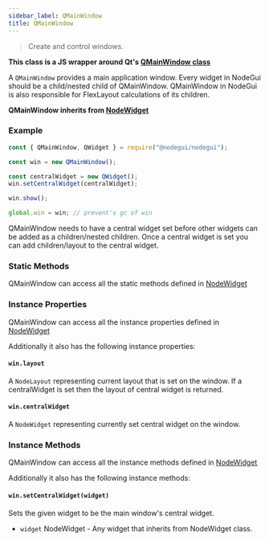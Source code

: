 ```yaml
---
sidebar_label: QMainWindow
title: QMainWindow
---
```


> Create and control windows.

**This class is a JS wrapper around Qt's [QMainWindow class](https://doc.qt.io/qt-5/qmainwindow.html)**

A `QMainWindow` provides a main application window. Every widget in NodeGui should be a child/nested child of QMainWindow. QMainWindow in NodeGui is also responsible for FlexLayout calculations of its children.

**QMainWindow inherits from [NodeWidget](api/NodeWidget.md)**

### Example

```javascript
const { QMainWindow, QWidget } = require("@nodegui/nodegui");

const win = new QMainWindow();

const centralWidget = new QWidget();
win.setCentralWidget(centralWidget);

win.show();

global.win = win; // prevent's gc of win
```

QMainWindow needs to have a central widget set before other widgets can be added as a children/nested children.
Once a central widget is set you can add children/layout to the central widget.

### Static Methods

QMainWindow can access all the static methods defined in [NodeWidget](api/NodeWidget.md)

### Instance Properties

QMainWindow can access all the instance properties defined in [NodeWidget](api/NodeWidget.md)

Additionally it also has the following instance properties:

#### `win.layout`

A `NodeLayout` representing current layout that is set on the window. If a centralWidget is set then the layout of central widget is returned.

#### `win.centralWidget`

A `NodeWidget` representing currently set central widget on the window.

### Instance Methods

QMainWindow can access all the instance methods defined in [NodeWidget](api/NodeWidget.md)

Additionally it also has the following instance methods:

#### `win.setCentralWidget(widget)`

Sets the given widget to be the main window's central widget.

- `widget` NodeWidget - Any widget that inherits from NodeWidget class.
